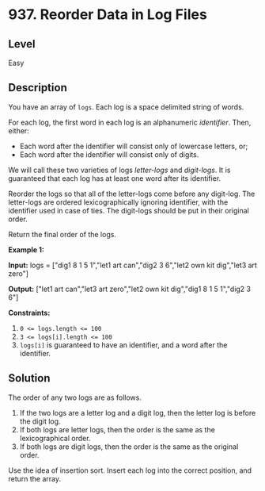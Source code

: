 # 937. Reorder Data in Log Files
## Level
Easy

## Description
You have an array of `logs`. Each log is a space delimited string of words.

For each log, the first word in each log is an alphanumeric *identifier*. Then, either:

* Each word after the identifier will consist only of lowercase letters, or;
* Each word after the identifier will consist only of digits.

We will call these two varieties of logs *letter-logs* and *digit-logs*. It is guaranteed that each log has at least one word after its identifier.

Reorder the logs so that all of the letter-logs come before any digit-log. The letter-logs are ordered lexicographically ignoring identifier, with the identifier used in case of ties. The digit-logs should be put in their original order.

Return the final order of the logs.

**Example 1:**

**Input:** logs = ["dig1 8 1 5 1","let1 art can","dig2 3 6","let2 own kit dig","let3 art zero"]

**Output:** ["let1 art can","let3 art zero","let2 own kit dig","dig1 8 1 5 1","dig2 3 6"]

**Constraints:**

1. `0 <= logs.length <= 100`
2. `3 <= logs[i].length <= 100`
3. `logs[i]` is guaranteed to have an identifier, and a word after the identifier.

## Solution
The order of any two logs are as follows.

1. If the two logs are a letter log and a digit log, then the letter log is before the digit log.
2. If both logs are letter logs, then the order is the same as the lexicographical order.
3. If both logs are digit logs, then the order is the same as the original order.

Use the idea of insertion sort. Insert each log into the correct position, and return the array.
